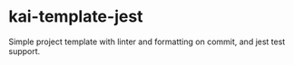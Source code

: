 # kai-template-jest

Simple project template with linter and formatting on commit, and jest test support.

